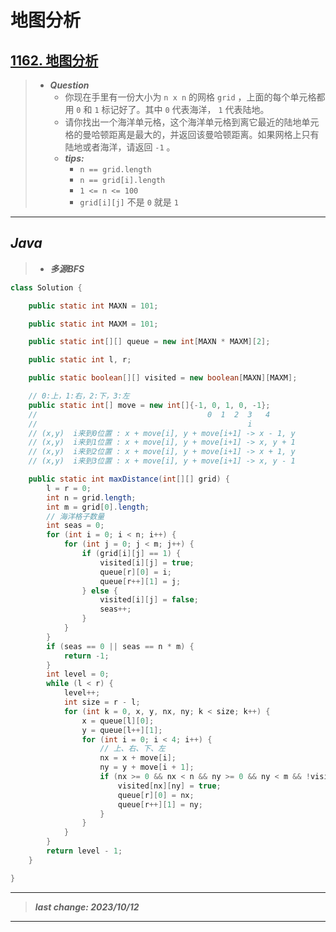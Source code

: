# 地图分析

## [1162. 地图分析](https://leetcode.cn/problems/as-far-from-land-as-possible/)

> - ***Question***
>   - 你现在手里有一份大小为 `n x n` 的网格 `grid` ，上面的每个单元格都用 `0` 和 `1` 标记好了。其中 `0` 代表海洋， `1` 代表陆地。
>   - 请你找出一个海洋单元格，这个海洋单元格到离它最近的陆地单元格的曼哈顿距离是最大的，并返回该曼哈顿距离。如果网格上只有陆地或者海洋，请返回 `-1` 。
>   - ***tips:***
>     - `n == grid.length`
>     - `n == grid[i].length`
>     - `1 <= n <= 100`
>     - `grid[i][j]` 不是 `0` 就是 `1`

---

## *Java*

> - ***多源BFS***

```java
class Solution {

    public static int MAXN = 101;

    public static int MAXM = 101;

    public static int[][] queue = new int[MAXN * MAXM][2];

    public static int l, r;

    public static boolean[][] visited = new boolean[MAXN][MAXM];

    // 0:上，1:右，2:下，3:左
    public static int[] move = new int[]{-1, 0, 1, 0, -1};
    //                                      0  1  2  3   4
    //                                               i
    // (x,y)  i来到0位置 : x + move[i], y + move[i+1] -> x - 1, y
    // (x,y)  i来到1位置 : x + move[i], y + move[i+1] -> x, y + 1
    // (x,y)  i来到2位置 : x + move[i], y + move[i+1] -> x + 1, y
    // (x,y)  i来到3位置 : x + move[i], y + move[i+1] -> x, y - 1

    public static int maxDistance(int[][] grid) {
        l = r = 0;
        int n = grid.length;
        int m = grid[0].length;
        // 海洋格子数量
        int seas = 0;
        for (int i = 0; i < n; i++) {
            for (int j = 0; j < m; j++) {
                if (grid[i][j] == 1) {
                    visited[i][j] = true;
                    queue[r][0] = i;
                    queue[r++][1] = j;
                } else {
                    visited[i][j] = false;
                    seas++;
                }
            }
        }
        if (seas == 0 || seas == n * m) {
            return -1;
        }
        int level = 0;
        while (l < r) {
            level++;
            int size = r - l;
            for (int k = 0, x, y, nx, ny; k < size; k++) {
                x = queue[l][0];
                y = queue[l++][1];
                for (int i = 0; i < 4; i++) {
                    // 上、右、下、左
                    nx = x + move[i];
                    ny = y + move[i + 1];
                    if (nx >= 0 && nx < n && ny >= 0 && ny < m && !visited[nx][ny]) {
                        visited[nx][ny] = true;
                        queue[r][0] = nx;
                        queue[r++][1] = ny;
                    }
                }
            }
        }
        return level - 1;
    }

}
```

---

> ***last change: 2023/10/12***

---
